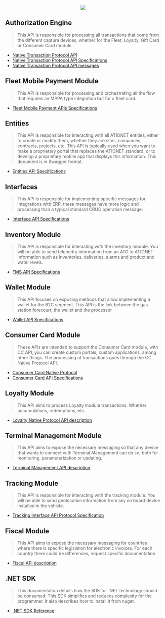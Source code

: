 <p align="center">
  <img src="https://github.com/Ationet/ationetdevconnect/raw/main/Content/Images/LogoDEVCONNECT300x317.png" />
</p>

## Authorization Engine
> This API is responsible for processing all transactions that come from the different capture devices,
> whether for the Fleet, Loyalty, Gift Card or Consumer Card module.

- [Native Transaction Protocol API](AN-Native_Protocol_Integration.md)
- [Native Transaction Protocol API Specifications](AN-Native_Transaction_Protocol-Spec.md)
- [Native Transaction Protocol API messages](AN-Native_Auth_Protocol_Messages.md)

## Fleet Mobile Payment Module
> This API is responsible for processing and orchestrating all the flow that requires an MPPA type integration but for a fleet card.

- [Fleet Mobile Payment APIs Specifications](FleetMobilePayment.md)

## Entities
> This API is responsible for interacting with all ATIONET entities, either to create or modify them, whether they are sites, companies, contracts, projects, etc.
> This API is typically used when you want to make a proprietary portal that replaces the ATIONET standard,
> or to develop a proprietary mobile app that displays this information. This document is in Swagger format.
- [Entities API Specifications](http://api.ationet.com/Help)

## Interfaces
> This API is responsible for implementing specific messages for integrations with ERP, these messages have more logic and processing than a typical standard CRUD operation message.
- [Interface API Specifications](AN-Native_Interface_Protocol-Spec.md)

## Inventory Module
> This API is responsible for interacting with the inventory module. You will be able to send telemetry information from an ATG to ATIONET.
> Information such as inventories, deliveries, alarms and product and water levels.
- [FMS API Specifications](AN-Native_Inventory_Protocol-Spec.md)

## Wallet Module
> This API focuses on exposing methods that allow implementing a wallet for the B2C segment. This API is the link between the gas station forecourt, the wallet and the processor
- [Wallet API Specifications](AN-Native_Wallet_Protocol-Spec.md)

## Consumer Card Module
> These APIs are intended to support the Consumer Card module, with CC API, you can create custom portals, custom applications, among other things. The processing of transactions goes through the CC Native Protocol API.
- [Consumer Card Native Protocol](AN-Native_ConsumerCard.md)
- [Consumer Card API Specifications](AN-Consumer_Card_API-Spec.md)

## Loyalty Module
> This API aims to process Loyalty module transactions. Whether accumulations, redemptions, etc.
- [Loyalty Native Protocol API description](AN-Native_Loyalty_Protocol-Spec.md)

## Terminal Management Module
> This API aims to expose the necessary messaging so that any device that wants to connect with Terminal Management can do so, both for monitoring, parameterization or updating.
- [Terminal Management API description](AN-Native_DeviceUpdater_Protocol-Spec.md)

## Tracking Module
> This API is responsible for interacting with the tracking module. You will be able to send geolocation information from any on board device installed in the vehicle. 
- [Tracking Interface API Protocol Specification](AN-Native-Tracking_Protocol-Spec.md)

## Fiscal Module
> This API aims to expose the necessary messaging for countries where there is specific legislation for electronic invoices. For each country there could be differences, request specific documentation.

- [Fiscal API description](AN-Fiscal_API-Spec.md)

## .NET SDK
> This documentation details how the SDK for .NET technology should be consumed. This SDK simplifies and reduces complexity for the programmer. It also describes how to install it from nuget.
- [.NET SDK Reference](AN-SDK-Reference.md)


